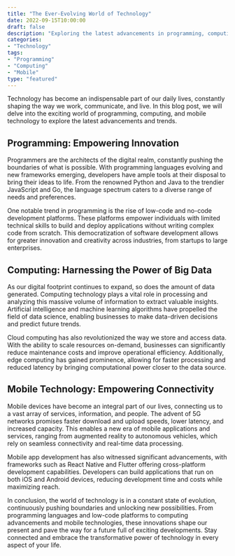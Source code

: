 ```yaml
--- 
title: "The Ever-Evolving World of Technology"
date: 2022-09-15T10:00:00 
draft: false 
description: "Exploring the latest advancements in programming, computing, and mobile technology."
categories: 
- "Technology"
tags: 
- "Programming"
- "Computing"
- "Mobile"
type: "featured" 
--- 
```


Technology has become an indispensable part of our daily lives, constantly shaping the way we work, communicate, and live. In this blog post, we will delve into the exciting world of programming, computing, and mobile technology to explore the latest advancements and trends. 

## Programming: Empowering Innovation

Programmers are the architects of the digital realm, constantly pushing the boundaries of what is possible. With programming languages evolving and new frameworks emerging, developers have ample tools at their disposal to bring their ideas to life. From the renowned Python and Java to the trendier JavaScript and Go, the language spectrum caters to a diverse range of needs and preferences.

One notable trend in programming is the rise of low-code and no-code development platforms. These platforms empower individuals with limited technical skills to build and deploy applications without writing complex code from scratch. This democratization of software development allows for greater innovation and creativity across industries, from startups to large enterprises.

## Computing: Harnessing the Power of Big Data

As our digital footprint continues to expand, so does the amount of data generated. Computing technology plays a vital role in processing and analyzing this massive volume of information to extract valuable insights. Artificial intelligence and machine learning algorithms have propelled the field of data science, enabling businesses to make data-driven decisions and predict future trends.

Cloud computing has also revolutionized the way we store and access data. With the ability to scale resources on-demand, businesses can significantly reduce maintenance costs and improve operational efficiency. Additionally, edge computing has gained prominence, allowing for faster processing and reduced latency by bringing computational power closer to the data source.

## Mobile Technology: Empowering Connectivity

Mobile devices have become an integral part of our lives, connecting us to a vast array of services, information, and people. The advent of 5G networks promises faster download and upload speeds, lower latency, and increased capacity. This enables a new era of mobile applications and services, ranging from augmented reality to autonomous vehicles, which rely on seamless connectivity and real-time data processing.

Mobile app development has also witnessed significant advancements, with frameworks such as React Native and Flutter offering cross-platform development capabilities. Developers can build applications that run on both iOS and Android devices, reducing development time and costs while maximizing reach.

In conclusion, the world of technology is in a constant state of evolution, continuously pushing boundaries and unlocking new possibilities. From programming languages and low-code platforms to computing advancements and mobile technologies, these innovations shape our present and pave the way for a future full of exciting developments. Stay connected and embrace the transformative power of technology in every aspect of your life.
